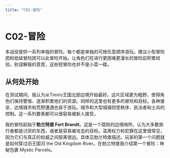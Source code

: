 ```yaml
---
title: "C02-冒险"
---
```

# C02-冒险

本战役提供一系列单独的冒险。每个都是单独的可按任意顺序游玩。建议小型冒险团和低级冒险团可以此冒险开始。让角色们在进行更困难更漫长的冒险前积累经验。别误解我的意思，这些短冒险也并不是小菜一碟。

## 从何处开始

在测试期间，我认为从Timiro王国北部边境开始最好。这片区域更为粗野，使得角色们保持警惕、逐渐积累他们的资源。同样的这里也有更多的冒险和目标。各种堡垒、边境城市和荒野遭遇也易于游玩。城市和大型城镇则受秩序、执法者和士兵的控制。这一系列要素都可以很容易被新人接受。

我的冒险起始于**勃兰特堡 Fort Brandt**。这是一个腐败的边境哨所，认为大多数旅行者都是讨厌的东西，或者是容易被攻击的目标。滥用权力和犯罪在这里很常见，因为它们与真正的权威之间距离很远。具体见勃兰特堡描述。玩家的第一个问题就是如何穿过旧王国河 the Old Kingdom River。在勃兰特堡我介绍第一个冒险：神秘包裹 Mystic Parcels。



